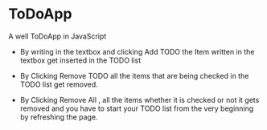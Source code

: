 # ToDoApp
A well ToDoApp in JavaScript




- By writing in the textbox and clicking Add TODO the Item written in the textbox get inserted in the TODO list

- By Clicking Remove TODO all the items that are being checked in the TODO list get removed.

- By Clicking Remove All , all the items whether it is checked or not it gets removed and you have to start your TODO list from the very beginning by refreshing the page.

